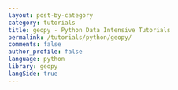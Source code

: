 ```yaml
---
layout: post-by-category
category: tutorials
title: geopy - Python Data Intensive Tutorials
permalink: /tutorials/python/geopy/
comments: false
author_profile: false
language: python
library: geopy
langSide: true
---
```

